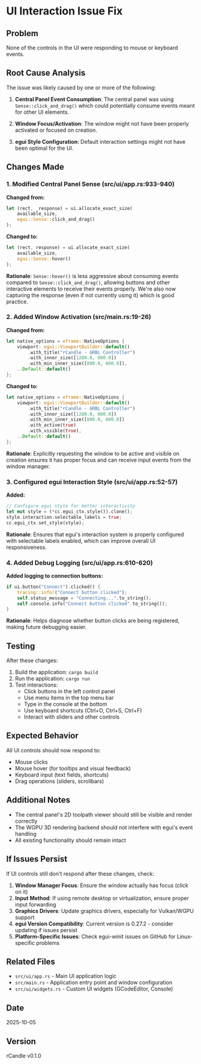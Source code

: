 # UI Interaction Issue Fix

## Problem
None of the controls in the UI were responding to mouse or keyboard events.

## Root Cause Analysis
The issue was likely caused by one or more of the following:

1. **Central Panel Event Consumption**: The central panel was using `Sense::click_and_drag()` which could potentially consume events meant for other UI elements.

2. **Window Focus/Activation**: The window might not have been properly activated or focused on creation.

3. **egui Style Configuration**: Default interaction settings might not have been optimal for the UI.

## Changes Made

### 1. Modified Central Panel Sense (src/ui/app.rs:933-940)
**Changed from:**
```rust
let (rect, _response) = ui.allocate_exact_size(
    available_size,
    egui::Sense::click_and_drag()
);
```

**Changed to:**
```rust
let (rect, response) = ui.allocate_exact_size(
    available_size,
    egui::Sense::hover()
);
```

**Rationale**: `Sense::hover()` is less aggressive about consuming events compared to `Sense::click_and_drag()`, allowing buttons and other interactive elements to receive their events properly. We're also now capturing the response (even if not currently using it) which is good practice.

### 2. Added Window Activation (src/main.rs:19-26)
**Changed from:**
```rust
let native_options = eframe::NativeOptions {
    viewport: egui::ViewportBuilder::default()
        .with_title("rCandle - GRBL Controller")
        .with_inner_size([1280.0, 800.0])
        .with_min_inner_size([800.0, 600.0]),
    ..Default::default()
};
```

**Changed to:**
```rust
let native_options = eframe::NativeOptions {
    viewport: egui::ViewportBuilder::default()
        .with_title("rCandle - GRBL Controller")
        .with_inner_size([1280.0, 800.0])
        .with_min_inner_size([800.0, 600.0])
        .with_active(true)
        .with_visible(true),
    ..Default::default()
};
```

**Rationale**: Explicitly requesting the window to be active and visible on creation ensures it has proper focus and can receive input events from the window manager.

### 3. Configured egui Interaction Style (src/ui/app.rs:52-57)
**Added:**
```rust
// Configure egui style for better interactivity
let mut style = (*cc.egui_ctx.style()).clone();
style.interaction.selectable_labels = true;
cc.egui_ctx.set_style(style);
```

**Rationale**: Ensures that egui's interaction system is properly configured with selectable labels enabled, which can improve overall UI responsiveness.

### 4. Added Debug Logging (src/ui/app.rs:610-620)
**Added logging to connection buttons:**
```rust
if ui.button("Connect").clicked() {
    tracing::info!("Connect button clicked");
    self.status_message = "Connecting...".to_string();
    self.console.info("Connect button clicked".to_string());
}
```

**Rationale**: Helps diagnose whether button clicks are being registered, making future debugging easier.

## Testing
After these changes:

1. Build the application: `cargo build`
2. Run the application: `cargo run`
3. Test interactions:
   - Click buttons in the left control panel
   - Use menu items in the top menu bar
   - Type in the console at the bottom
   - Use keyboard shortcuts (Ctrl+O, Ctrl+S, Ctrl+F)
   - Interact with sliders and other controls

## Expected Behavior
All UI controls should now respond to:
- Mouse clicks
- Mouse hover (for tooltips and visual feedback)
- Keyboard input (text fields, shortcuts)
- Drag operations (sliders, scrollbars)

## Additional Notes
- The central panel's 2D toolpath viewer should still be visible and render correctly
- The WGPU 3D rendering backend should not interfere with egui's event handling
- All existing functionality should remain intact

## If Issues Persist
If UI controls still don't respond after these changes, check:

1. **Window Manager Focus**: Ensure the window actually has focus (click on it)
2. **Input Method**: If using remote desktop or virtualization, ensure proper input forwarding
3. **Graphics Drivers**: Update graphics drivers, especially for Vulkan/WGPU support
4. **egui Version Compatibility**: Current version is 0.27.2 - consider updating if issues persist
5. **Platform-Specific Issues**: Check egui-winit issues on GitHub for Linux-specific problems

## Related Files
- `src/ui/app.rs` - Main UI application logic
- `src/main.rs` - Application entry point and window configuration
- `src/ui/widgets.rs` - Custom UI widgets (GCodeEditor, Console)

## Date
2025-10-05

## Version
rCandle v0.1.0
